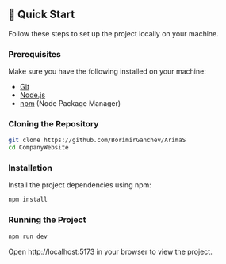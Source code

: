 ## 🚀 Quick Start

Follow these steps to set up the project locally on your machine.

### Prerequisites

Make sure you have the following installed on your machine:

- [Git](https://git-scm.com/)
- [Node.js](https://nodejs.org/)
- [npm](https://www.npmjs.com/) (Node Package Manager)

### Cloning the Repository

```bash
git clone https://github.com/BorimirGanchev/ArimaS
cd CompanyWebsite
```

### Installation

Install the project dependencies using npm:

```bash
npm install
```

### Running the Project

```bash
npm run dev
```

Open http://localhost:5173 in your browser to view the project.